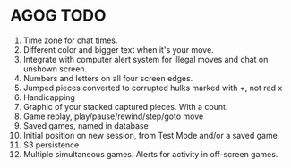 # AGOG TODO

1. Time zone for chat times.
1. Different color and bigger text when it's your move.
1. Integrate with computer alert system for illegal moves and chat on unshown screen.
1. Numbers and letters on all four screen edges.
1. Jumped pieces converted to corrupted hulks marked with +, not red x
1. Handicapping
1. Graphic of your stacked captured pieces. With a count.
1. Game replay, play/pause/rewind/step/goto move
1. Saved games, named in database
1. Initial position on new session, from Test Mode and/or a saved game
1. S3 persistence
1. Multiple simultaneous games. Alerts for activity in off-screen games.
